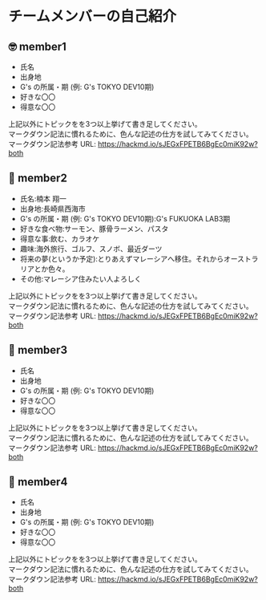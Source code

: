 # チームメンバーの自己紹介

## 🤓 member1

- 氏名
- 出身地
- G's の所属・期 (例: G's TOKYO DEV10期)
- 好きな〇〇
- 得意な〇〇

上記以外にトピックをを3つ以上挙げて書き足してください。  
マークダウン記法に慣れるために、色んな記述の仕方を試してみてください。  
マークダウン記法参考 URL: https://hackmd.io/sJEGxFPETB6BgEc0miK92w?both

## 😬 member2

- 氏名:楠本  翔一
- 出身地:長崎県西海市
- G's の所属・期 (例: G's TOKYO DEV10期):G's FUKUOKA LAB3期
- 好きな食べ物:サーモン、豚骨ラーメン、パスタ
- 得意な事:飲む、カラオケ
- 趣味:海外旅行、ゴルフ、スノボ、最近ダーツ
- 将来の夢(というか予定):とりあえずマレーシアへ移住。それからオーストラリアとか色々。 
- その他:マレーシア住みたい人よろしく

上記以外にトピックをを3つ以上挙げて書き足してください。  
マークダウン記法に慣れるために、色んな記述の仕方を試してみてください。  
マークダウン記法参考 URL: https://hackmd.io/sJEGxFPETB6BgEc0miK92w?both

## 🥴 member3

- 氏名
- 出身地
- G's の所属・期 (例: G's TOKYO DEV10期)
- 好きな〇〇
- 得意な〇〇

上記以外にトピックをを3つ以上挙げて書き足してください。  
マークダウン記法に慣れるために、色んな記述の仕方を試してみてください。  
マークダウン記法参考 URL: https://hackmd.io/sJEGxFPETB6BgEc0miK92w?both

## 🤩 member4

- 氏名
- 出身地
- G's の所属・期 (例: G's TOKYO DEV10期)
- 好きな〇〇
- 得意な〇〇

上記以外にトピックをを3つ以上挙げて書き足してください。  
マークダウン記法に慣れるために、色んな記述の仕方を試してみてください。  
マークダウン記法参考 URL: https://hackmd.io/sJEGxFPETB6BgEc0miK92w?both
